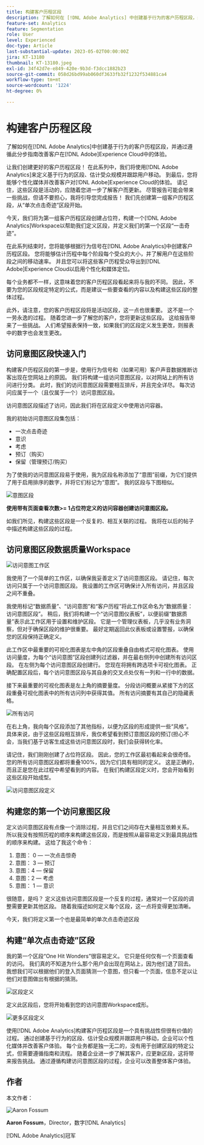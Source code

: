 ```yaml
---
title: 构建客户历程区段
description: 了解如何在 [!DNL Adobe Analytics] 中创建基于行为的客户历程区段，并通过遵循此分步指南改善客户在 [!DNL Adobe] Experience Cloud中的体验。
feature-set: Analytics
feature: Segmentation
role: User
level: Experienced
doc-type: Article
last-substantial-update: 2023-05-02T00:00:00Z
jira: KT-13180
thumbnail: KT-13180.jpeg
exl-id: 34f42d7e-e849-420e-9b3d-f3dcc1882b23
source-git-commit: 058d26bd99ab060df3633fb32f1232f534881ca4
workflow-type: tm+mt
source-wordcount: '1224'
ht-degree: 0%

---
```


# 构建客户历程区段

了解如何在[!DNL Adobe Analytics]中创建基于行为的客户历程区段，并通过遵循此分步指南改善客户在[!DNL Adobe]Experience Cloud中的体验。

让我们创建更好的客户历程区段！ 在此系列中，我们将使用[!DNL Adobe Analytics]来定义基于行为的区段、估计受众规模并跟踪用户移动。 到最后，您将能够个性化媒体并改善客户对[!DNL Adobe]Experience Cloud的体验。 请记住，这些区段是活动的，应随着您进一步了解客户而更新。 尽管报告可能会带来一些挑战，但请不要担心，我将引导您完成报告！ 我们先创建第一组客户历程区段，从“单次点击奇迹”区段开始。

今天，我们将为第一组客户历程区段创建占位符，构建一个[!DNL Adobe Analytics]Workspace以帮助我们定义区段，并定义我们的第一个区段“一击奇迹”。

在此系列结束时，您将能够根据行为信号在[!DNL Adobe Analytics]中创建客户历程区段。 您将能够估计历程中每个阶段每个受众的大小，并了解用户在这些阶段之间的移动速率。 并且您可以将这些客户历程受众导出到[!DNL Adobe]Experience Cloud以启用个性化和媒体定位。

每个业务都不一样，这意味着您的客户历程区段看起来将与我的不同。 因此，不要为您的区段规定特定的公式，而是建议一些要查看的内容以及构建这些区段的整体过程。

此外，请注意，您的客户历程区段将是活动区段，这一点也很重要。 这不是一个一劳永逸的过程。 随着您进一步了解您的客户，您将更新这些区段。 这给报告带来了一些挑战。 人们希望报表保持一致，如果我们的区段定义发生更改，则报表中的数字也会发生更改。

## 访问意图区段快速入门

构建客户历程区段的第一步是，使用行为信号和（如果可用）客户声音数据推断访客出现在您网站上的原因。 我们将构建一组访问意图区段，以对网站上的所有访问进行分类。 此时，我们的访问意图区段需要相互排斥，并且完全详尽。 每次访问应属于一个（且仅属于一个）访问意图区段。

访问意图区段描述了访问，因此我们将在区段定义中使用访问容器。

我的初始访问意图区段集包括：

* 一次点击奇迹
* 意识
* 考虑
* 预订（购买）
* 保留（管理预订/购买）

为了使我的访问意图区段易于使用，我为区段名称添加了“意图”前缀，为它们提供了用于启用排序的数字，并将它们标记为“意图”。 我的区段与下图相似。

![意图区段](assets/intent-segments.png)

**使用带有页面查看次数>= 1占位符定义的访问容器创建访问意图区段。**

如我们所见，构建这些区段是一个反复的、相互关联的过程。 我将在以后的帖子中描述构建这些区段的过程。

## 访问意图区段数据质量Workspace

![访问意图工作区](assets/visit-intent-workspace.png)

我使用了一个简单的工作区，以确保我妥善定义了访问意图区段。 请记住，每次访问只属于一个访问意图区段。 我设置的工作区可确保计入所有访问，并且区段之间不重叠。

我使用标记“数据质量”、“访问意图”和“客户历程”将此工作区命名为“数据质量：访问意图区段”。 稍后，我们将构建一个“访问意图仪表板”，以便前缀“数据质量”表示此工作区用于设置和维护区段。 它是一个管理仪表板，几乎没有业务洞察，但对于确保区段的维护很重要。 最好定期返回此仪表板或设置警报，以确保您的区段保持正确定义。

此工作区中最重要的可视化图表是左中角的区段重叠自由格式可视化图表。 使用访问量度，为每个“访问意图”区段创建列过滤器，并在最右侧列中创建所有访问区段。 在左侧为每个访问意图区段创建行。 您现在将拥有跨选项卡可视化图表。 正确配置区段后，每个访问意图区段与其自身的交叉点处仅有一列和一行中的数据。

接下来最重要的可视化图表是左上角的摘要量度。 分段访问概要从紧接下方的区段重叠可视化图表中的所有访问列中获得其值。 所有访问摘要有其自己的隐藏表格。

![所有访问](assets/all-visits.png)

在右上角，我向每个区段添加了其他指标，以便为区段的形成提供一些“风格”。 具体来说，由于这些区段相互排斥，我仅希望看到预订意图区段的预订(担心不会，当我们基于访客生成这些访问意图区段时，我们会获得转化率。

请记住，我们刚刚创建了占位符区段。 因此，您的工作区最初看起来会很奇怪。 您的所有访问意图区段都将重叠100%，因为它们具有相同的定义。 这是正确的，而且正是您在此过程中希望看到的内容。 在我们构建区段定义时，您会开始看到这些区段开始成型。

![访问意图区段定义](assets/visit-intent-segment-defs.png)

## 构建您的第一个访问意图区段

定义访问意图区段有点像一个消除过程，并且它们之间存在大量相互依赖关系。 所以我没有按照历程的顺序来构建这些区段，而是按照从最容易定义到最具挑战性的顺序来构建。 这给了我这个命令：

1. 意图： 0 — 一次点击惊奇
1. 意图： 3 — 预订
1. 意图：4 — 保留
1. 意图：2 — 考虑
1. 意图： 1 — 意识

很随意，是吗？ 定义这些访问意图区段是一个反复的过程，通常对一个区段的调整需要更新其他区段。 随着我描述如何定义每个区段，这一点将变得更加清晰。

今天，我们将定义第一个也是最简单的单次点击奇迹区段

## 构建“单次点击奇迹”区段

我的第一个区段“One Hit Wonders”很容易定义。 它只是任何仅有一个页面查看的访问。 我们真的不知道为什么那个用户会出现在网站上，因为他们退了回去。 我想我们可以根据他们的登入页面猜测一个意图，但只看一个页面，信息不足以让他们对意图做出有根据的猜测。

![区段定义](assets/segment-def.png)

定义此区段后，您将开始看到您的访问意图Workspace成形。

![更多区段定义](assets/more-segment-defs.png)

使用[!DNL Adobe Analytics]构建客户历程区段是一个具有挑战性但很有价值的过程。 通过创建基于行为的区段、估计受众规模并跟踪用户移动，企业可以个性化媒体并改善客户体验。 每个业务都是独一无二的，没有用于创建区段的特定公式，但需要遵循指南和流程。 随着企业进一步了解其客户，应更新区段，这将带来报告挑战。 通过遵循构建访问意图区段的过程，企业可以改善整体客户体验。

## 作者

本文作者：

![Aaron Fossum](assets/aaron-headshot.png)

**Aaron Fossum**，Director，数字[!DNL Analytics]

[!DNL Adobe Analytics]冠军
